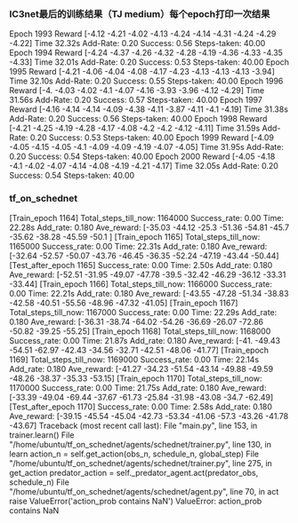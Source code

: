 ### IC3net最后的训练结果（TJ medium）每个epoch打印一次结果
Epoch 1993      Reward [-4.12 -4.21 -4.02 -4.13 -4.24 -4.14 -4.31 -4.24 -4.29 -4.22]    Time 32.32s
Add-Rate: 0.20
Success: 0.56
Steps-taken: 40.00
Epoch 1994      Reward [-4.24 -4.37 -4.26 -4.32 -4.28 -4.19 -4.36 -4.33 -4.35 -4.33]    Time 32.01s
Add-Rate: 0.20
Success: 0.53
Steps-taken: 40.00
Epoch 1995      Reward [-4.21 -4.06 -4.04 -4.08 -4.17 -4.23 -4.13 -4.13 -4.13 -3.94]    Time 32.10s
Add-Rate: 0.20
Success: 0.55
Steps-taken: 40.00
Epoch 1996      Reward [-4.   -4.03 -4.02 -4.1  -4.07 -4.16 -3.93 -3.96 -4.12 -4.29]    Time 31.56s
Add-Rate: 0.20
Success: 0.57
Steps-taken: 40.00
Epoch 1997      Reward [-4.16 -4.14 -4.14 -4.09 -4.38 -4.11 -3.87 -4.11 -4.1  -4.19]    Time 31.38s
Add-Rate: 0.20
Success: 0.56
Steps-taken: 40.00
Epoch 1998      Reward [-4.21 -4.25 -4.19 -4.28 -4.17 -4.08 -4.2  -4.2  -4.12 -4.11]    Time 31.59s
Add-Rate: 0.20
Success: 0.53
Steps-taken: 40.00
Epoch 1999      Reward [-4.09 -4.05 -4.15 -4.05 -4.1  -4.09 -4.09 -4.19 -4.07 -4.05]    Time 31.95s
Add-Rate: 0.20
Success: 0.54
Steps-taken: 40.00
Epoch 2000      Reward [-4.05 -4.18 -4.1  -4.02 -4.07 -4.14 -4.08 -4.19 -4.21 -4.17]    Time 32.05s
Add-Rate: 0.20
Success: 0.54
Steps-taken: 40.00

### tf_on_schednet
[Train_epoch 1164]
 Total_steps_till_now: 1164000  Success_rate: 0.00  Time: 22.28s  Add_rate: 0.180 
 Ave_reward: [-35.03 -44.12 -25.3  -51.36 -54.81 -45.7  -35.62 -38.28 -45.59 -50.1 ]
[Train_epoch 1165]
 Total_steps_till_now: 1165000  Success_rate: 0.00  Time: 22.31s  Add_rate: 0.180 
 Ave_reward: [-32.64 -52.57 -50.07 -43.76 -46.45 -36.35 -52.24 -47.19 -43.44 -50.44]
[Test_after_epoch 1165]
  Success_rate: 0.00  Time: 2.50s  Add_rate: 0.180 
 Ave_reward: [-52.51 -31.95 -49.07 -47.78 -39.5  -32.42 -46.29 -36.12 -33.31 -33.44]
[Train_epoch 1166]
 Total_steps_till_now: 1166000  Success_rate: 0.00  Time: 22.21s  Add_rate: 0.180 
 Ave_reward: [-43.55 -47.28 -51.34 -38.83 -42.58 -40.51 -55.56 -48.96 -47.32 -41.05]
[Train_epoch 1167]
 Total_steps_till_now: 1167000  Success_rate: 0.00  Time: 22.29s  Add_rate: 0.180 
 Ave_reward: [-36.31 -38.74 -64.02 -54.26 -36.69 -26.07 -72.86 -50.82 -39.25 -55.25]
[Train_epoch 1168]
 Total_steps_till_now: 1168000  Success_rate: 0.00  Time: 21.87s  Add_rate: 0.180 
 Ave_reward: [-41.   -49.43 -54.51 -62.97 -42.43 -34.56 -32.71 -42.51 -48.06 -41.77]
[Train_epoch 1169]
 Total_steps_till_now: 1169000  Success_rate: 0.00  Time: 22.14s  Add_rate: 0.180 
 Ave_reward: [-41.27 -34.23 -51.54 -43.14 -49.88 -49.59 -48.26 -38.37 -35.33 -53.15]
[Train_epoch 1170]
 Total_steps_till_now: 1170000  Success_rate: 0.00  Time: 21.75s  Add_rate: 0.180 
 Ave_reward: [-33.39 -49.04 -69.44 -37.67 -61.73 -25.84 -31.98 -43.08 -34.7  -62.49]
[Test_after_epoch 1170]
  Success_rate: 0.00  Time: 2.58s  Add_rate: 0.180 
 Ave_reward: [-39.15 -45.54 -45.04 -42.73 -53.34 -41.06 -57.3  -43.26 -41.78 -43.67]
Traceback (most recent call last):
  File "main.py", line 153, in <module>
    trainer.learn()
  File "/home/ubuntu/tf_on_schednet/agents/schednet/trainer.py", line 130, in learn
    action_n = self.get_action(obs_n, schedule_n, global_step)
  File "/home/ubuntu/tf_on_schednet/agents/schednet/trainer.py", line 275, in get_action
    predator_action = self._predator_agent.act(predator_obs, schedule_n)
  File "/home/ubuntu/tf_on_schednet/agents/schednet/agent.py", line 70, in act
    raise ValueError('action_prob contains NaN')
ValueError: action_prob contains NaN